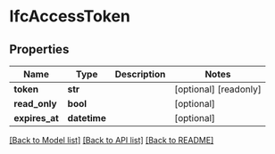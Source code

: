 # IfcAccessToken

## Properties
Name | Type | Description | Notes
------------ | ------------- | ------------- | -------------
**token** | **str** |  | [optional] [readonly] 
**read_only** | **bool** |  | [optional] 
**expires_at** | **datetime** |  | [optional] 

[[Back to Model list]](../README.md#documentation-for-models) [[Back to API list]](../README.md#documentation-for-api-endpoints) [[Back to README]](../README.md)


